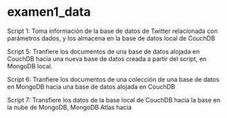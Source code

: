 # examen1_data

Script 1:
Toma información de la base de datos de Twitter relacionada con parámetros dados, y los almacena en la base de datos local de CouchDB

Script 5:
Tranfiere los documentos de una base de datos alojada en CouchDB hacia una nueva base de datos creada a partir del script, en MongoDB local.

Script 6:
Tranfiere los documentos de una colección de una base de datos en MongoDB hacia una base de datos alojada en CouchDB

Script 7:
Transfiere los datos de la base local de CouchDB hacia la base en la nube de MongoDB, MongoDB Atlas hacia 

